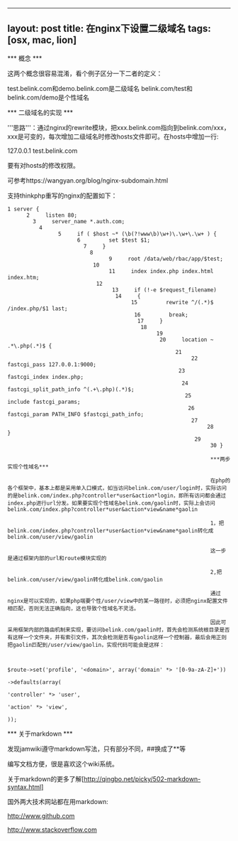 ---
layout: post
title: 在nginx下设置二级域名 
tags: [osx, mac, lion]
-
*** 概念 ***

这两个概念很容易混淆，看个例子区分一下二者的定义：

test.belink.com和demo.belink.com是二级域名
belink.com/test和belink.com/demo是个性域名

*** 二级域名的实现 ***

'''思路'''：通过nginx的rewrite模块，把xxx.belink.com指向到belink.com/xxx，xxx是可变的，每次增加二级域名时修改hosts文件即可。在hosts中增加一行:

  127.0.0.1 test.belink.com

  要有对hosts的修改权限。

  可参考https://wangyan.org/blog/nginx-subdomain.html

  支持thinkphp重写的nginx的配置如下：

    1 server {
		  2     listen 80;
		    3     server_name *.auth.com;
			  4 
				    5     if ( $host ~* (\b(?!www\b)\w+)\.\w+\.\w+ ) {
						  6         set $test $1;
						    7     }
							  8 
								    9     root /data/web/rbac/app/$test;
							   10 
								    11     index index.php index.html index.htm;
							    12 
									 13     if (!-e $request_filename)
									  14     {
										   15         rewrite ^/(.*)$ /index.php/$1 last;
										    16         break;
											 17     }
											  18 
												   19 
												    20     location ~ .*\.php(.*)$ {
														 21         
															  22         fastcgi_pass 127.0.0.1:9000;
														  23         fastcgi_index index.php;
														   24         fastcgi_split_path_info ^(.+\.php)(.*)$;
														    25         include fastcgi_params;
															 26         fastcgi_param PATH_INFO $fastcgi_path_info;
															  27 
																   28     }
															   29 
																    30 }

																	***两步实现个性域名***

																	在php的各个框架中，基本上都是采用单入口模式，如当访问belink.com/user/login时，实际访问的是belink.com/index.php?controller*user&action*login，即所有访问都会通过index.php进行url分发。如果要实现个性域名belink.com/gaolin时，实际上会访问belink.com/index.php?controller*user&action*view&name*gaolin

																	1，把belink.com/index.php?controller*user&action*view&name*gaolin转化成belink.com/user/view/gaolin

																	这一步是通过框架内部的url和route模块实现的

																	2,把belink.com/user/view/gaolin转化成belink.com/gaolin

																	通过nginx是可以实现的，如果php端要个性/user/view中的某一路径时，必须把nginx配置文件相匹配，否则无法正确指向，这也导致个性域名不灵活。

																	因此可采用框架内部的路由机制来实现，要访问belink.com/gaolin时，首先会检测系统根目录是否有这样一个文件夹，并有索引文件，其次会检测是否有gaolin这样一个控制器，最后会用正则把gaolin匹配到/user/view/gaolin，实现代码可能会是这样：


																	  $route->set('profile', '<domain>', array('domain' *> '[0-9a-zA-Z]+'))
																			->defaults(array(
																							    'controller' *> 'user',
																									    'action' *> 'view',
																											));



*** 关于markdown ***

发现jamwiki遵守markdown写法，只有部分不同，##换成了**等

编写文档方便，很是喜欢这个wiki系统。

关于markdown的更多了解[http://qingbo.net/picky/502-markdown-syntax.html]

国外两大技术网站都在用markdown:

http://www.github.com

http://www.stackoverflow.com

